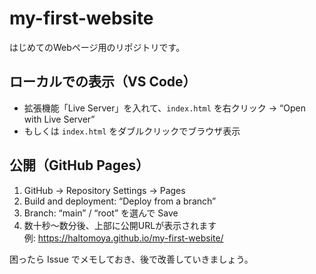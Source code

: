 # my-first-website

はじめてのWebページ用のリポジトリです。

## ローカルでの表示（VS Code）
- 拡張機能「Live Server」を入れて、`index.html` を右クリック → “Open with Live Server”
- もしくは `index.html` をダブルクリックでブラウザ表示

## 公開（GitHub Pages）
1. GitHub → Repository Settings → Pages
2. Build and deployment: “Deploy from a branch”
3. Branch: “main” / “root” を選んで Save
4. 数十秒〜数分後、上部に公開URLが表示されます  
   例: https://haltomoya.github.io/my-first-website/

困ったら Issue でメモしておき、後で改善していきましょう。
